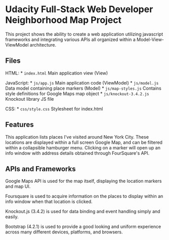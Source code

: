 # Udacity Full-Stack Web Developer Neighborhood Map Project

This project shows the ability to create a web application utilizing javascript frameworks and integrating various APIs all organized within a Model-View-ViewModel architecture.

## Files

HTML:
    * `index.html` Main application view (View)

JavaScript:
    * `js/app.js` Main application code (ViewModel)
    * `js/model.js` Data model containing place markers (Model)
    * `js/map-styles.js` Contains style definitions for Google Maps map object
    * `js/knockout-3.4.2.js` Knockout library JS file

CSS:
    * `css/style.css` Stylesheet for index.html

## Features

This application lists places I've visited around New York City.  These locations are displayed within a full screen Google Map, and can be filtered within a collapsible hamburger menu.  Clicking on a marker will open up an info window with address details obtained through FourSquare's API.

## APIs and Frameworks

Google Maps API is used for the map itself, displaying the location markers and map UI.  

Foursquare is used to acquire information on the places to display within an info window when that location is clicked.

Knockout.js (3.4.2) is used for data binding and event handling simply and easily.

Bootstrap (4.2.1) is used to provide a good looking and uniform experience across many different devices, platforms, and browsers.


